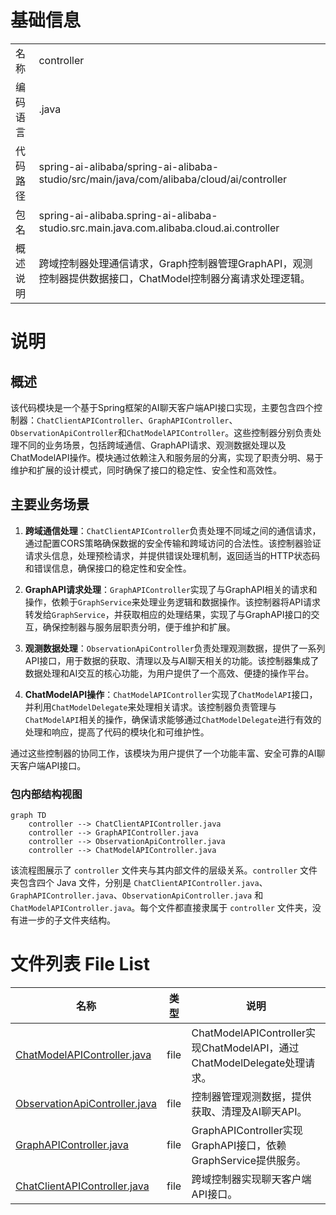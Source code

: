 # 基础信息

|      |      |
|------|------|
| 名称 | controller |
| 编码语言 | .java |
| 代码路径 | spring-ai-alibaba/spring-ai-alibaba-studio/src/main/java/com/alibaba/cloud/ai/controller |
| 包名 | spring-ai-alibaba.spring-ai-alibaba-studio.src.main.java.com.alibaba.cloud.ai.controller |
| 概述说明 | 跨域控制器处理通信请求，Graph控制器管理GraphAPI，观测控制器提供数据接口，ChatModel控制器分离请求处理逻辑。 |

# 说明

## 概述

该代码模块是一个基于Spring框架的AI聊天客户端API接口实现，主要包含四个控制器：`ChatClientAPIController`、`GraphAPIController`、`ObservationApiController`和`ChatModelAPIController`。这些控制器分别负责处理不同的业务场景，包括跨域通信、GraphAPI请求、观测数据处理以及ChatModelAPI操作。模块通过依赖注入和服务层的分离，实现了职责分明、易于维护和扩展的设计模式，同时确保了接口的稳定性、安全性和高效性。

## 主要业务场景

1. **跨域通信处理**：`ChatClientAPIController`负责处理不同域之间的通信请求，通过配置CORS策略确保数据的安全传输和跨域访问的合法性。该控制器验证请求头信息，处理预检请求，并提供错误处理机制，返回适当的HTTP状态码和错误信息，确保接口的稳定性和安全性。

2. **GraphAPI请求处理**：`GraphAPIController`实现了与GraphAPI相关的请求和操作，依赖于`GraphService`来处理业务逻辑和数据操作。该控制器将API请求转发给`GraphService`，并获取相应的处理结果，实现了与GraphAPI接口的交互，确保控制器与服务层职责分明，便于维护和扩展。

3. **观测数据处理**：`ObservationApiController`负责处理观测数据，提供了一系列API接口，用于数据的获取、清理以及与AI聊天相关的功能。该控制器集成了数据处理和AI交互的核心功能，为用户提供了一个高效、便捷的操作平台。

4. **ChatModelAPI操作**：`ChatModelAPIController`实现了`ChatModelAPI`接口，并利用`ChatModelDelegate`来处理相关请求。该控制器负责管理与`ChatModelAPI`相关的操作，确保请求能够通过`ChatModelDelegate`进行有效的处理和响应，提高了代码的模块化和可维护性。

通过这些控制器的协同工作，该模块为用户提供了一个功能丰富、安全可靠的AI聊天客户端API接口。


### 包内部结构视图

```mermaid
graph TD
    controller --> ChatClientAPIController.java
    controller --> GraphAPIController.java
    controller --> ObservationApiController.java
    controller --> ChatModelAPIController.java
```

该流程图展示了 `controller` 文件夹与其内部文件的层级关系。`controller` 文件夹包含四个 Java 文件，分别是 `ChatClientAPIController.java`、`GraphAPIController.java`、`ObservationApiController.java` 和 `ChatModelAPIController.java`。每个文件都直接隶属于 `controller` 文件夹，没有进一步的子文件夹结构。

# 文件列表 File List

| 名称   | 类型  | 说明 |
|-------|------|-------------|
| [ChatModelAPIController.java](ChatModelAPIController.md) | file | ChatModelAPIController实现ChatModelAPI，通过ChatModelDelegate处理请求。 |
| [ObservationApiController.java](ObservationApiController.md) | file | 控制器管理观测数据，提供获取、清理及AI聊天API。 |
| [GraphAPIController.java](GraphAPIController.md) | file | GraphAPIController实现GraphAPI接口，依赖GraphService提供服务。 |
| [ChatClientAPIController.java](ChatClientAPIController.md) | file | 跨域控制器实现聊天客户端API接口。 |


